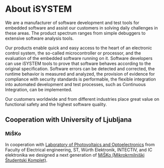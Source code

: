 # About iSYSTEM

We are a manufacturer of software development and test tools for
embedded software and assist our customers in solving daily challenges
in these areas. The product spectrum ranges from simple debuggers to
extensive software analysis tools.

Our products enable quick and easy access to the heart of an
electronic control system, the so-called microcontroller or processor,
and the evaluation of the embedded software running on it. Software
developers can use iSYSTEM tools to prove that software behaves
according to the original specification. Software errors can be
detected and corrected, the runtime behavior is measured and analyzed,
the provision of evidence for compliance with security standards is
performable, the flexible integration into automated development and
test processes, such as Continuous Integration, can be implemented.

Our customers worldwide and from different industries place great
value on functional safety and the highest software quality.


## Cooperation with University of Ljubljana

### MiŠKo

In cooperation with [Laboratory of Photovoltaics and Optoelectronics](http://lpvo.fe.uni-lj.si/en/)
from Faculty of Electrical engineering, ST, Würth Elektronik, INTECTIV,
and IC elektronika we designed a next generation of
[MiŠKo (Mikrokrmilniški Študentski Komplet)](https://github.com/mjankovec/MiSKo3).
